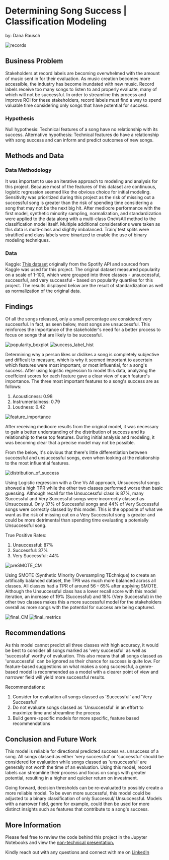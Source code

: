 # Determining Song Success | Classification Modeling
by: Dana Rausch

![records](images/records.jpeg)

## Business Problem

Stakeholders at record labels are becoming overwhelmed with the amount of music sent in for their evaluation. As music creation becomes more accessible, the industry has become inundated with new music. Record labels receive too many songs to listen to and properly evaluate, many of which will not be successful. In order to streamline this process and improve ROI for these stakeholders, record labels must find a way to spend valuable time considering only songs that have potential for success.

### Hypothesis 

Null hypothesis: Technical features of a song have no relationship with its success.
Alternative hypothesis: Technical features do have a relationship with song success and can inform and predict outcomes of new songs.

## Methods and Data

### Data Methodology

It was important to use an iterative approach to modeling and analysis for this project. Because most of the features of this dataset are continuous, logistic regression seemed like the obvious choice for initial modeling. Sensitivity was prioritized during this project as the risk of missing out a successful song is greater than the risk of spending time considering a song that may not be the next big hit. After mediocre performance with the first model, synthetic minority sampling, normalization, and standardization were applied to the data along with a multi-class OneVsAll method to the classification model itself. 
Multiple additional considerations were taken as this data is multi-class and slightly imbalanced. Train/ test splits were stratified and class labels were binarized to enable the use of binary modeling techniques. 

### Data

Kaggle: [This dataset](https://www.kaggle.com/yamaerenay/spotify-dataset-19212020-160k-tracks?select=data_w_genres.csv) originally from the Spotify API and sourced from Kaggle was used for this project. 
The original dataset measured popularity on a scale of 1-100, which were grouped into three classes - unsuccessful, successful, and very successful - based on popularity quartiles for this project. The results displayed below are the result of standardization as well as normalization of the original data.   

## Findings 

Of all the songs released, only a small percentage are considered very successful. In fact, as seen below, most songs are unsuccessful. This reinforces the importance of the stakeholder's need for a better process to focus on songs that are likely to be successful.

![popularity_boxplot](images/popularity_boxplot.png)  ![success_label_hist](images/success_label_hist.png)

Determining why a person likes or dislikes a song is completely subjective and difficult to measure, which is why it seemed important to ascertain which features were most important, or most influential, for a song's success. After using logistic regression to model this data, analyzing the coeffcient scores for each feature gave a clear view of each feature's importance. 
The three most important features to a song's success are as follows: 
1. Acousticness: 0.98
2. Instrumentalness: 0.79
3. Loudness: 0.42

![feature_importance](images/feature_importance.png)

After receiving mediocre results from the original model, it was necessary to gain a better understanding of the distribution of success and its relationship to these top features. During initial analysis and modeling, it was becoming clear that a precise model may not be possible.

From the below, it's obvious that there's little differentiation between successful and unsuccessful songs, even when looking at the relationship to the most influential features.

![distribution_of_success](images/distribution_of_success.png)

Using Logistic regression with a One Vs All approach, Unsuccessful songs showed a high TPR while the other two classes performed worse than basic guessing. Although recall for the Unsuccessful class is 87%, many Successful and Very Successful songs were incorrectly classed as Unsuccessul. Only 37% of Successful songs and 44% of Very Successful songs were correctly classed by this model. This is the opposite of what we want as the risk of missing out on a Very Successful song is greater and could be more detrimental than spending time evaluating a potenially Unsuccessful song. 

True Positive Rates:
1. Unsuccessful: 87%
2. Successful: 37%
3. Very Successful: 44% 

![preSMOTE_CM](images/PreSMOTE_CM.png)

Using SMOTE (Synthetic Minority Oversampling TEchnique) to create an artifically balanced dataset, the TPR was much more balanced across all classes. All classes had a TPR of around 56 - 65% after applying SMOTE. Although the Unsuccessful class has a lower recall score with this model iteration, an increase of 19% (Successful) and 18% (Very Successful) in the other two classes makes this a more successful model for the stakeholders overall as more songs with the potential for success are being captured. 

![final_CM](images/final_CM.png)   ![final_metrics](images/final_metrics.PNG)

## Recommendations 

As this model cannot predict all three classes with high accuracy, it would be best to consider all songs marked as 'very successful' as well as 'successful' worthy of evaluation. This also means that all songs classed as 'unsuccessful' can be ignored as their chance for success is quite low. For feature-based suggestions on what makes a song successful, a genre-based model is recommended as a model with a clearer point of view and narrower field will yield more successful results. 

Recommendations: 
1. Consider for evaluation all songs classed as 'Successful' and 'Very Successful' 
2. Do not evaluate songs classed as 'Unsuccessful' in an effort to maximize time and streamline the process
3. Build genre-specific models for more specific, feature based recommendations 

## Conclusion and Future Work

This model is reliable for directional predicted success vs. unsuccess of a song. All songs classed as either 'very successful' or 'successful' should be considered for evaluation while songs classed as 'unsuccessful' are generally not worth the time of an evaluation. Using this model, record labels can streamline their process and focus on songs with greater potential, resulting in a higher and quicker return on investment.

Going forward, decision thresholds can be re-evaluated to possibly create a more reliable model. To be even more successful, this model could be adjusted to a binary classification of only Successul/ Unsuccessful. Models with a narrower field, genre for example, could then be used for more distinct insights such as features that contribute to a song's success. 

## More Information

Please feel free to review the code behind this project in the Jupyter Notebooks and view the [non-technical presentation.](https://github.com/drrausch/dsc-phase-3-project/blob/main/Phase%203%20Project_Classification.pdf) 

Kindly reach out with any questions and connect with me on [LinkedIn](https://www.linkedin.com/in/dana-rausch-b73538a6/)